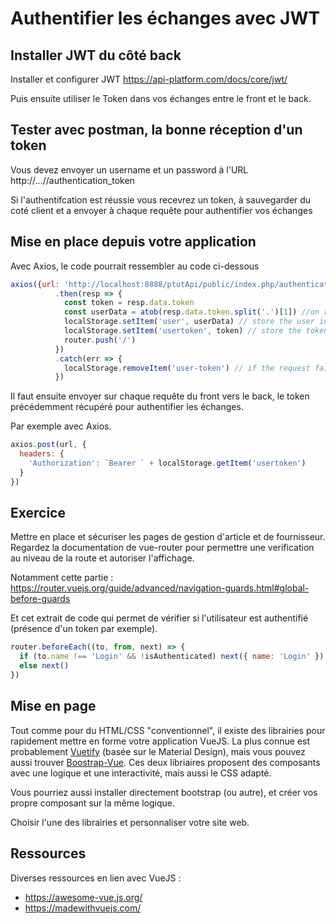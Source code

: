 # Authentifier les échanges avec JWT

## Installer JWT du côté back
Installer et configurer JWT https://api-platform.com/docs/core/jwt/

Puis ensuite utiliser le Token dans vos échanges entre le front et le back.

## Tester avec postman, la bonne réception d'un token

Vous devez envoyer un username et un password à l'URL http://...//authentication_token

Si l'authentifcation est réussie vous recevrez un token, à sauvegarder du coté client et a envoyer à chaque requête pour authentifier vos échanges

## Mise en place depuis votre application

Avec Axios, le code pourrait ressembler au code ci-dessous


```js
axios({url: 'http://localhost:8888/ptutApi/public/index.php/authentication_token', data: {username:username, password:password}, method: 'POST' }) //username et password proviennent du formulaire
          .then(resp => {
            const token = resp.data.token
            const userData = atob(resp.data.token.split('.')[1]) //on récupère les données de l'utilisateur, par défaut, login, rôles
            localStorage.setItem('user', userData) // store the user in localstorage
            localStorage.setItem('usertoken', token) // store the token in localstorage
            router.push('/')
          })
          .catch(err => {
            localStorage.removeItem('user-token') // if the request fails, remove any possible user token if possible
          })
```

Il faut ensuite envoyer sur chaque requête du front vers le back, le token précédemment récupéré pour authentifier les échanges.

Par exemple avec Axios.

```js
axios.post(url, {
  headers: {
    'Authorization': `Bearer ` + localStorage.getItem('usertoken')
  }
})
```

## Exercice

Mettre en place et sécuriser les pages de gestion d'article et de fournisseur.
Regardez la documentation de vue-router pour permettre une verification au niveau de la route et autoriser l'affichage.

Notamment cette partie : https://router.vuejs.org/guide/advanced/navigation-guards.html#global-before-guards

Et cet extrait de code qui permet de vérifier si l'utilisateur est authentifié (présence d'un token par exemple).

```js
router.beforeEach((to, from, next) => {
  if (to.name !== 'Login' && !isAuthenticated) next({ name: 'Login' })
  else next()
})
```

## Mise en page

Tout comme pour du HTML/CSS "conventionnel", il existe des librairies pour rapidement mettre en forme votre application VueJS. La plus connue est probablement [Vuetify](https://vuetifyjs.com/en/) (basée sur le Material Design), mais vous pouvez aussi trouver [Boostrap-Vue](https://bootstrap-vue.org/docs). Ces deux libriaires proposent des composants avec une logique et une interactivité, mais aussi le CSS adapté.

Vous pourriez aussi installer directement bootstrap (ou autre), et créer vos propre composant sur la même logique.

Choisir l'une des librairies et personnaliser votre site web.

## Ressources

Diverses ressources en lien avec VueJS :

* https://awesome-vue.js.org/
* https://madewithvuejs.com/

